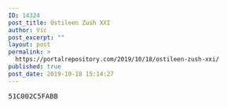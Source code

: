 ```yaml
---
ID: 14324
post_title: Ostileen Zush XXI
author: Vic
post_excerpt: ""
layout: post
permalink: >
  https://portalrepository.com/2019/10/18/ostileen-zush-xxi/
published: true
post_date: 2019-10-18 15:14:27
---
```

<pre>51C002C5FABB</pre>